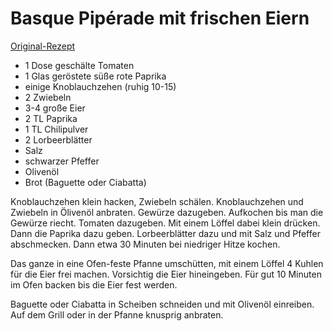 # Basque Pipérade mit frischen Eiern

[Original-Rezept](http://curedbybacon.wordpress.com/2013/09/03/basque-piperade-with-fresh-eggs/)

* 1 Dose geschälte Tomaten
* 1 Glas geröstete süße rote Paprika
* einige Knoblauchzehen (ruhig 10-15)
* 2 Zwiebeln
* 3-4 große Eier
* 2 TL Paprika
* 1 TL Chilipulver
* 2 Lorbeerblätter
* Salz
* schwarzer Pfeffer
* Olivenöl
* Brot (Baguette oder Ciabatta)

Knoblauchzehen klein hacken, Zwiebeln schälen. Knoblauchzehen und Zwiebeln in Ölivenöl anbraten.
Gewürze dazugeben. Aufkochen bis man die Gewürze riecht.
Tomaten dazugeben. Mit einem Löffel dabei klein drücken. Dann die Paprika dazu geben.
Lorbeerblätter dazu und mit Salz und Pfeffer abschmecken. Dann etwa 30 Minuten bei niedriger Hitze kochen.

Das ganze in eine Ofen-feste Pfanne umschütten, mit einem Löffel 4 Kuhlen für die Eier frei machen. Vorsichtig die Eier hineingeben.
Für gut 10 Minuten im Ofen backen bis die Eier fest werden.

Baguette oder Ciabatta in Scheiben schneiden und mit Olivenöl einreiben. Auf dem Grill oder in der Pfanne knusprig anbraten.
